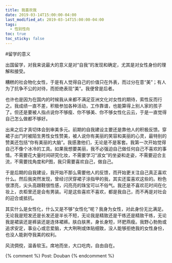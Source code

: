 ```yaml
---
title: 我喜欢我
date: 2019-03-14T15:00:00-04:00
last_modified_at: 2019-03-14T15:00:00-04:00
tags:
  - 性别性向
toc: true
toc_sticky: false
---
```


#留学的意义

<!--more-->

出国留学，对我来说最大的意义是对“自我”的发现和确定，尤其是对女性身份的理解和接受。

糟糕的社会物化女性，于是有人觉得自己的价值只在外表，而过分在意“美”；有人为了抗争不公的对待，而拒绝表现“美”。我便曾是后者。

也许也是因为在国内的时候我从来都不满足亚洲文化对女性的期待，索性反而行之。我成绩一直不差，积极参加各种活动，工作靠谱，也能算得上别人家的孩子了。但还是要被人指点说你不够瘦、你不够美、你不够女性化云云，于是一直觉得自己怎么做都不够好。

出来之后才真切体会到审美多元。前期的自我建设主要还是靠他人的积极反馈。穿裙子出门时被陌生男性女性赞美，被人说你有美丽的笑容和美丽的心灵，最特别的赞美还包括“你有美丽的大脑”。我感激他们，无论是不是客套。我第一次开始觉得自己不像个冰冷的工具。如果我想要美丽，我不必强迫自己做任何自己不喜欢的事情。不需要花大量时间研究化妆，不需要学习“淑女”的坐姿和走姿，不需要迎合主流，不需要找角度和P图，我只需要喜欢自己，做自己。

于是后期的自我建设，我开始不那么需要他人的反馈，而开始更关注自己真正喜欢什么。然后我突然发现，曾经讨厌穿裙子涂指甲的我，其实还蛮喜欢这些的。粉色很漂亮，尖头高跟鞋很性感，闪亮亮的珠宝可以不俗气。我还是不喜欢花时间在化妆上，衣柜里还是会有男装。可是这些喜欢不喜欢，都是我自己，而不再是对社会的迎合或抵抗。

其实什么是女性化，什么又是不够“女性化”呢？我身为女性，对此身份无比满足。无论我是短发还是长发还是半长不短，无论我是精致还是干练还是精致干练，无论我是裙装还是裤装还是连体裙裤。肤白肤黑，身长身短，环肥燕瘦。我野心勃勃或追求安定，事业心或恋爱脑，大大咧咧或体贴细致，没人能够拒绝我的女性身份，也没人能剥夺我美的权利。

风流倜傥，温香软玉。席地而坐，大口吃肉，自由自在。

{% comment %}
Post: Douban
{% endcomment %}